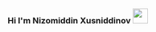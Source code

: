 ### Hi I'm Nizomiddin Xusniddinov <img src="https://media3.giphy.com/media/gM5qFksULw54NMWyry/giphy_s.gif?cid=ecf05e47zbdk5nq8qbjqpqhxd3j91vcjemktoxlp69vv41g6&rid=giphy_s.gif&ct=s" alt="" width="30px">
